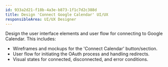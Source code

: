 ```yaml
---
id: 933a2d21-f18b-4a3e-b873-1f1c7d2c388d
title: Design 'Connect Google Calendar' UI/UX
responsibleArea: UI/UX Designer
---
```

Design the user interface elements and user flow for connecting to Google Calendar. This includes:
*   Wireframes and mockups for the 'Connect Calendar' button/section.
*   User flow for initiating the OAuth process and handling redirects.
*   Visual states for connected, disconnected, and error conditions.